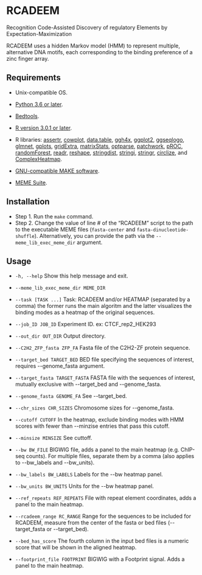 # RCADEEM
Recognition Code-Assisted Discovery of regulatory Elements by Expectation-Maximization

RCADEEM uses a hidden Markov model (HMM) to represent multiple, alternative DNA motifs, each corresponding to the binding preference of a zinc finger array.

## Requirements
- Unix-compatible OS.
- [Python 3.6 or later](https://www.python.org/).
- [Bedtools](https://bedtools.readthedocs.io/en/latest/index.html).
- [R version 3.0.1 or later](http://www.r-project.org/).
 
- R libraries:
[assertr](https://cran.r-project.org/web/packages/assertr/vignettes/assertr.html), [cowplot](https://cran.r-project.org/web/packages/cowplot/index.html), [data.table](https://cran.r-project.org/web/packages/data.table/index.html), [ggh4x](https://github.com/teunbrand/ggh4x), [ggplot2](https://cran.r-project.org/web/packages/ggplot2/index.html), [ggseqlogo](https://github.com/omarwagih/ggseqlogo), [glmnet](https://cran.r-project.org/web/packages/glmnet/index.html), [gplots](https://cran.r-project.org/web/packages/gplots/index.html), [gridExtra](https://cran.r-project.org/web/packages/gridExtra/index.html), [matrixStats](https://cran.r-project.org/web/packages/matrixStats/index.html), [optparse](https://cran.r-project.org/web/packages/optparse/index.html), [patchwork](https://cran.r-project.org/web/packages/patchwork/index.html), [pROC](https://cran.r-project.org/web/packages/pROC/index.html), [randomForest](http://cran.r-project.org/web/packages/randomForest/index.html), [readr](https://cran.r-project.org/web/packages/readr/index.html), [reshape](https://cran.r-project.org/web/packages/reshape/index.html), [stringdist](https://cran.r-project.org/web/packages/stringdist/index.html), [stringi](https://cran.r-project.org/web/packages/stringi/index.html), [stringr](https://cran.r-project.org/web/packages/stringr/index.html), [circlize](https://cran.r-project.org/web/packages/circlize/index.html), and [ComplexHeatmap](https://bioconductor.org/packages/release/bioc/html/ComplexHeatmap.html).

- [GNU-compatible MAKE software](https://gcc.gnu.org/).
- [MEME Suite](http://meme.nbcr.net/meme/downloads.html).
 
## Installation
- Step 1. Run the `make` command.
- Step 2. Change the value of line # of the “RCADEEM” script to the path to the executable MEME files (`fasta-center` and `fasta-dinucleotide-shuffle`). Alternatively, you can provide the path via the `--meme_lib_exec_meme_dir` argument.

## Usage
- `-h, --help` Show this help message and exit.

- `--meme_lib_exec_meme_dir MEME_DIR` 

- `--task [TASK ...]` Task: RCADEEM and/or HEATMAP (separated by a comma) the former runs the main algoritm and the latter visualizes the binding modes as a heatmap of the original sequences.

- `--job_ID JOB_ID` Experiment ID. ex: CTCF_rep2_HEK293

- `--out_dir OUT_DIR` Output directory.

- `--C2H2_ZFP_fasta ZFP_FA` Fasta file of the C2H2-ZF protein sequence.

- `--target_bed TARGET_BED` BED file specifying the sequences of interest, requires --genome_fasta argument.

- `--target_fasta TARGET_FASTA` FASTA file with the sequences of interest, mutually exclusive with --target_bed and --genome_fasta.

- `--genome_fasta GENOME_FA` See --target_bed.

- `--chr_sizes CHR_SIZES` Chromosome sizes for --genome_fasta.

- `--cutoff CUTOFF` In the heatmap, exclude binding modes with HMM scores with fewer than --minzise entries that pass this cutoff.

- `--minsize MINSIZE` See cuttoff.

- `--bw BW_FILE` BIGWIG file, adds a panel to the main heatmap (e.g. ChIP-seq counts). For multiple files, separate them by a comma (also applies to --bw_labels and --bw_units).

- `--bw_labels BW_LABELS` Labels for the --bw heatmap panel.

- `--bw_units BW_UNITS` Units for the --bw heatmap panel.

- `--ref_repeats REF_REPEATS` File with repeat element coordinates, adds a panel to the main heatmap.

- `--rcadeem_range RC_RANGE` Range for the sequences to be included for RCADEEM, measure from the center of the fasta or bed files (--target_fasta or --target_bed).

- `--bed_has_score` The fourth column in the input bed files is a numeric score that will be shown in the aligned heatmap.

- `--footprint_file FOOTPRINT` BIGWIG with a Footprint signal. Adds a panel to the main heatmap.














